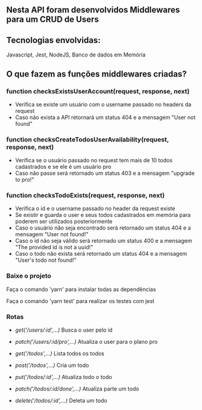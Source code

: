 ## Nesta API foram desenvolvidos Middlewares para um CRUD de Users

## Tecnologias envolvidas:
  Javascript, Jest, NodeJS, Banco de dados em Memória
  
## O que fazem as funções middlewares criadas?

### function checksExistsUserAccount(request, response, next)

- Verifica se existe um usuário com o username passado no headers da request
- Caso não exista a API retornará um status 404 e a mensagem "User not found"

### function checksCreateTodosUserAvailability(request, response, next) 

- Verifica se o usuário passado no request tem mais de 10 todos cadastrados e se ele é um usuário pro
- Caso não passe será retornado um status 403 e a mensagem "upgrade to pro!"

### function checksTodoExists(request, response, next)
- Verifica o id e o username passado no header da request existe
- Se existir e guarda o user e seus todos cadastrados em memória para poderem ser utilizados posteriormente
- Caso o usuário não seja encontrado será retornado um status 404 e a mensagem "User not found!"
- Caso o id não seja válido será retornado um status 400 e a mensagem "The provided id is not a uuid!"  
- Caso o todo não exista será retornado um status 404 e a mensagem "User's todo not found!"  


### Baixe o projeto
<div>
  <p>Faça o comando 'yarn' para instalar todas as dependências</p>
  <p>Faça o comando 'yarn test' para realizar os testes com jest</p>
</div>

### Rotas
- <p><i>get('/users/:id',...)</i>          Busca o user pelo id </p>
- <p><i>patch('/users/:id/pro',...)</i>    Atualiza o user para o plano pro </p>
- <p><i>get('/todos',...)</i>              Lista todos os todos </p>
- <p><i>post('/todos',...)</i>             Cria um todo </p>
- <p><i>put('/todos/:id',...)</i>          Atualiza todo o todo </p>
- <p><i>patch('/todos/:id/done',...)</i>   Atualiza parte um todo </p>
- <p><i>delete('/todos/:id',...)</i>       Deleta um todo </p>





